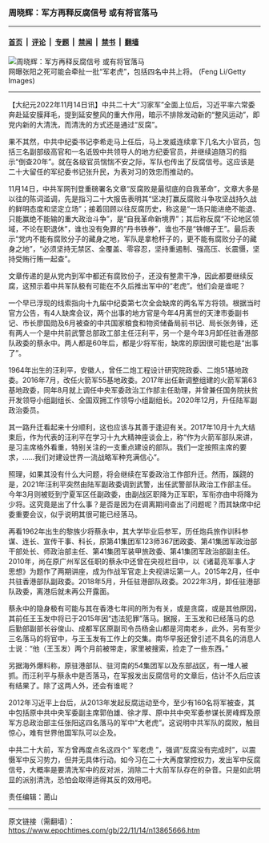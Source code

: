 ### 周晓辉：军方再释反腐信号 或有将官落马

---

#### [首页](../../../..?n13865666) &nbsp;|&nbsp; [评论](../../../../../epoch-comment?n13865666) &nbsp;|&nbsp; [专题](../../../../../epoch-special?n13865666) &nbsp;|&nbsp; [禁闻](../../../../../epoch-news?n13865666) &nbsp;|&nbsp; [禁书](../../../../../books?n13865666) &nbsp;|&nbsp; [翻墙](https://github.com/gfw-breaker/nogfw/blob/master/README.md?n13865666)


<div><img alt="周晓辉：军方再释反腐信号 或有将官落马" class="attachment-djy_600_400 size-djy_600_400 wp-post-image" src="https://i.epochtimes.com/assets/uploads/2017/11/c1f218ff3862b4684e92d3b6bc497cd0.jpg"/>
<div class="caption">
 网曝张阳之死可能会牵扯一批“军老虎”，包括四名中共上将。 (Feng Li/Getty Images)
</div></div><hr/><div class="post_content" id="artbody" itemprop="articleBody">
 <!-- article content begin -->
 <p>
  【大纪元2022年11月14日讯】中共二十大“习家军”全面上位后，习近平率六常委奔赴延安膜拜毛，提到延安整风的重大作用，暗示不排除发动新的“整风运动”，即党内新的大清洗，而清洗的方式还是通过“反腐”。
 </p>
 <p>
  果不其然，中共中纪委书记李希走马上任后，马上发威连续拿下几名大小官员，包括三名副部级高官和一名诋毁中共领导人的地方纪委官员，并继续追随习的指示“倒查20年”。就在各级官员惴惴不安之际，军队也传出了反腐信号。这应该是二十大留任的军纪委书记张升民，为表对习的效忠而推动的。
 </p>
 <p>
  11月14日，中共军网刊登重磅署名文章“反腐败是最彻底的自我革命”，文章大多是以往的陈词滥调，先是指习二十大报告表明其“坚决打赢反腐败斗争攻坚战持久战的鲜明态度和坚定立场”；接着回顾以往反腐历史，称这是“一场只能进绝不能退、只能赢绝不能输的重大政治斗争”，是“自我革命新境界”；其后称反腐“不论地区领域，不论在职退休”，谁也没有免罪的“丹书铁券”，谁也不是“铁帽子王”。最后表示“党内不能有腐败分子的藏身之地，军队是拿枪杆子的，更不能有腐败分子的藏身之地”，“必须坚持无禁区、全覆盖、零容忍，坚持重遏制、强高压、长震慑，坚持受贿行贿一起查”。
 </p>
 <p>
  文章传递的是从党内到军中都还有腐败份子，还没有整肃干净，因此都要继续反腐，这预示着中共军队极有可能在不久后推出军中的“老虎”。他们会是谁呢？
 </p>
 <p>
  一个早已浮现的线索指向十九届中纪委第七次全会缺席的两名军方将领。根据当时官方公告，有4人缺席会议，两个出事的地方官是今年4月离世的天津市委副书记、市长廖国勋及6月被查的中共国家粮食和物资储备局前书记、局长张务锋，还有两人一个是中共前武警总部政工部主任汪利平，另一个是今年3月卸任驻香港部队政委的蔡永中。两人都是60年后，都是少将军衔，缺席的原因很可能也是“出事了”。
 </p>
 <p>
  1964年出生的汪利平，安徽人，曾任二炮工程设计研究院政委、二炮51基地政委。2016年7月，改任火箭军55基地政委。2017年出任新调整组建的火箭军第63基地政委，同年8月就上调任中央军委政治工作部主任助理，并曾兼任国务院扶贫开发领导小组副组长、全国双拥工作领导小组副组长。2020年12月，升任陆军副政治委员。
 </p>
 <p>
  其一路升迁看起来十分顺利，这也应该与其善于逢迎有关。2017年10月十九大结束后，作为代表的汪利平在学习十九大精神座谈会上，称“作为火箭军部队来讲，是习主席格外看重，特别关注的一支重点建设的部队。我们一定按照主席的要求，……我们对建设世界一流战略军种充满信心”。
 </p>
 <p>
  照理，如果其没有什么大问题，将会继续在军委政治工作部升迁。然而，蹊跷的是，2021年汪利平突然由陆军副政委调到武警，出任武警部队政治工作部主任。今年3月则被贬到宁夏军区任副政委，由副战区职降为正军职，军衔亦由中将降为少将。这究竟是出了什么事？是否是因为在调离期间查出了问题呢？而其缺席中纪委重要会议，似乎说明其很可能已经落马。
 </p>
 <p>
  再看1962年出生的黎族少将蔡永中，其大学毕业后参军，历任炮兵旅作训科参谋、连长、宣传干事、科长，原第41集团军123师367团政委、第41集团军政治部干部处长、师政治部主任、第41集团军装甲旅政委、第41集团军政治部副主任。2010年，尚在原广州军区任职的蔡永中还曾在央视栏目中，以《诸葛亮军事人才思想》为题作了两期讲座，成为作战军官走上央视讲坛第一人。2015年2月，任中共驻香港部队副政委。2018年5月，升任驻港部队政委。2022年3月，卸任驻港部队政委，离港后就未再公开露面。
 </p>
 <p>
  蔡永中的隐身极有可能与其在香港七年间的所为有关，或是贪腐，或是其他原因，其前任王玉发中将已于2015年因“违法犯罪”落马。据报，王玉发和已经落马的总后勤部副部长谷俊山、成都军区原副司令员杨金山都是河南老乡，此外，另有至少三名落马的将官中，与王玉发有工作上的交集。南华早报还曾引述不具名的消息人士说：“他（王玉发）两个月前被带走，家里被搜索，捡走了一些东西。”
 </p>
 <p>
  另据海外爆料称，原驻港部队、驻河南的54集团军以及东部战区，有一堆人被抓。而汪利平与蔡永中是否落马，在军报发出反腐信号的文章后，估计不久后应该有结果了。除了这两人外，还会有谁呢？
 </p>
 <p>
  2012年习近平上台后，从2013年发起反腐运动至今，至少有160名将军被查，其中包括原中共中央军委副主席郭伯雄、徐才厚、原中共中央军委参谋长房峰辉及原军方总政治部主任张阳这四名落马的军中“大老虎”。这说明中共军队的腐败，触目惊心，难有世界他国军队可以企及。
 </p>
 <p>
  中共二十大前，军方曾再度点名这四个“
  <ok href="https://www.epochtimes.com/gb/tag/%E5%86%9B%E8%80%81%E8%99%8E.html">
   军老虎
  </ok>
  ”，强调“反腐没有完成时”，以震慑军中反习势力，但并无具体行动。如今习在二十大再度掌控权力，发出军中反腐信号，大概率是要清洗军中的反对派，消除二十大前军队存在的杂音。只是如此明显的派别清洗，恐怕会取得适得其反的效用吧。
 </p>
 <p>
  责任编辑：莆山
 </p>
 <!-- article content end -->
 <div id="below_article_ad">
 </div>
</div>


---

原文链接（需翻墙）：https://www.epochtimes.com/gb/22/11/14/n13865666.htm